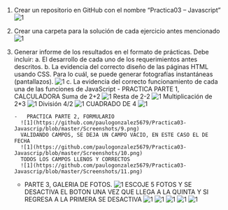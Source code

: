 1.	Crear un repositorio en GitHub con el nombre “Practica03 – Javascript”
    ![1](https://github.com/paulogonzalez5679/Practica03-Javascrip/blob/master/Screenshots/1.png)
2.	Crear una carpeta para la solución de cada ejercicio antes mencionado 
    ![1](https://github.com/paulogonzalez5679/Practica03-Javascrip/blob/master/Screenshots/2.png)
    
5.	Generar informe de los resultados en el formato de prácticas. Debe incluir:
      a.	El desarrollo de cada uno de los requerimientos antes descritos.
      b.	La evidencia del correcto diseño de las páginas HTML usando CSS. Para lo cuál, se puede generar fotografías instantáneas (pantallazos).
      ![1](https://github.com/paulogonzalez5679/Practica03-Javascrip/blob/master/Screenshots/3.png)
      c.	La evidencia del correcto funcionamiento de cada una de las funciones de JavaScript
          -	PRACTICA PARTE 1, CALCULADORA
            Suma de 2+2
            ![1](https://github.com/paulogonzalez5679/Practica03-Javascrip/blob/master/Screenshots/4.png)
            Resta de 2-2
            ![1](https://github.com/paulogonzalez5679/Practica03-Javascrip/blob/master/Screenshots/5.png)
            Multiplicación de 2*3
            ![1](https://github.com/paulogonzalez5679/Practica03-Javascrip/blob/master/Screenshots/6.png)
            División 4/2
            ![1](https://github.com/paulogonzalez5679/Practica03-Javascrip/blob/master/Screenshots/7.png)
            CUADRADO DE 4 
            ![1](https://github.com/paulogonzalez5679/Practica03-Javascrip/blob/master/Screenshots/8.png)
            
        -	PRACTICA PARTE 2, FORMULARIO
          ![1](https://github.com/paulogonzalez5679/Practica03-Javascrip/blob/master/Screenshots/9.png)
          VALIDANDO CAMPOS, SE DEJA UN CAMPO VACIO, EN ESTE CASO EL DE FECHA
          ![1](https://github.com/paulogonzalez5679/Practica03-Javascrip/blob/master/Screenshots/10.png)
          TODOS LOS CAMPOS LLENOS Y CORRECTOS
          ![1](https://github.com/paulogonzalez5679/Practica03-Javascrip/blob/master/Screenshots/11.png)
       
       - PARTE 3, GALERIA DE FOTOS.
          ![1](https://github.com/paulogonzalez5679/Practica03-Javascrip/blob/master/Screenshots/12.png)
          ESCOJE 5 FOTOS Y SE DESACTIVA EL BOTON UNA VEZ QUE LLEGA A LA QUINTA Y SI REGRESA A LA PRIMERA SE DESACTIVA
          ![1](https://github.com/paulogonzalez5679/Practica03-Javascrip/blob/master/Screenshots/13.png)
          ![1](https://github.com/paulogonzalez5679/Practica03-Javascrip/blob/master/Screenshots/14.png)
          ![1](https://github.com/paulogonzalez5679/Practica03-Javascrip/blob/master/Screenshots/15.png)
          ![1](https://github.com/paulogonzalez5679/Practica03-Javascrip/blob/master/Screenshots/16.png)
          ![1](https://github.com/paulogonzalez5679/Practica03-Javascrip/blob/master/Screenshots/17.png)
          
          
          
          

